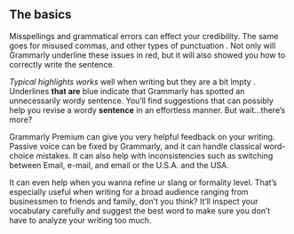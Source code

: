 ## The basics

Misspellings and grammatical errors can effect your credibility. 
The same goes for misused commas, and other types of punctuation .
Not only will Grammarly underline these issues in red, but it will
also showed you how to correctly write the sentence.

_Typical highlights works_ well when writing but they are a bit lmpty .
Underlines **that are** blue indicate that Grammarly has spotted an unnecessarily wordy sentence. You’ll find suggestions that
can possibly help you revise a wordy **sentence** in
an effortless manner.
But wait...there’s more?

Grammarly Premium can give you very helpful feedback on your writing. Passive voice can be fixed by Grammarly, and it can handle classical word-choice mistakes. It can also help with inconsistencies such as switching between Email, e-mail, and email or the U.S.A. and the USA.

It can even help when you wanna refine ur slang or formality level. That’s especially useful when writing for a broad audience ranging from businessmen to friends and family, don’t you think? It’ll inspect your vocabulary carefully and suggest the best word to make sure you don’t have to analyze your writing too much.
